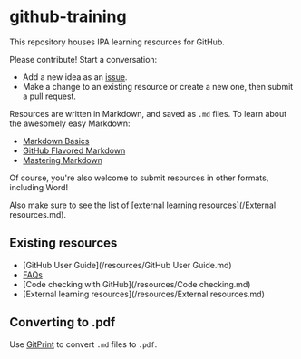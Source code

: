 github-training
===============

This repository houses IPA learning resources for GitHub.

Please contribute! Start a conversation:
- Add a new idea as an [issue](https://github.com/PovertyAction/github-training/issues).
- Make a change to an existing resource or create a new one, then submit a pull request.

Resources are written in Markdown, and saved as `.md` files. To learn about the awesomely easy Markdown:
- [Markdown Basics](https://help.github.com/articles/markdown-basics)
- [GitHub Flavored Markdown](https://help.github.com/articles/github-flavored-markdown)
- [Mastering Markdown](https://guides.github.com/features/mastering-markdown/)

Of course, you're also welcome to submit resources in other formats, including Word!

Also make sure to see the list of [external learning resources](/External resources.md).

Existing resources
------------------

- [GitHub User Guide](/resources/GitHub User Guide.md)
- [FAQs](/resources/FAQs.md)
- [Code checking with GitHub](/resources/Code checking.md)
- [External learning resources](/resources/External resources.md)

Converting to .pdf
------------------

Use [GitPrint](http://gitprint.com/) to convert `.md` files to `.pdf`.
